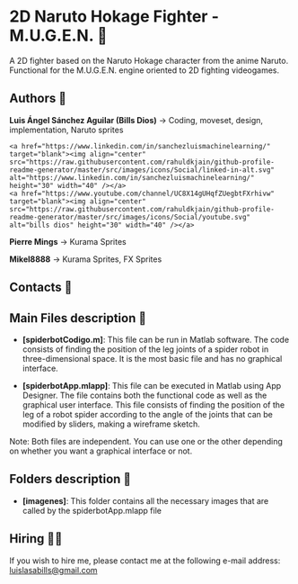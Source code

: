 # 2D Naruto Hokage Fighter - M.U.G.E.N. 🥋
A 2D fighter based on the Naruto Hokage character from the anime Naruto. Functional for the M.U.G.E.N. engine oriented to 2D fighting videogames.

## Authors 👤
**Luis Ángel Sánchez Aguilar (Bills Dios)** -> Coding, moveset, design, implementation, Naruto sprites

    <a href="https://www.linkedin.com/in/sanchezluismachinelearning/" target="blank"><img align="center" src="https://raw.githubusercontent.com/rahuldkjain/github-profile-readme-generator/master/src/images/icons/Social/linked-in-alt.svg" alt="https://www.linkedin.com/in/sanchezluismachinelearning/" height="30" width="40" /></a>
    <a href="https://www.youtube.com/channel/UC8X14gUHqfZUegbtFXrhivw" target="blank"><img align="center" src="https://raw.githubusercontent.com/rahuldkjain/github-profile-readme-generator/master/src/images/icons/Social/youtube.svg" alt="bills dios" height="30" width="40" /></a>
</p>  
  
  
**Pierre Mings** -> Kurama Sprites

**Mikel8888** -> Kurama Sprites, FX Sprites

## Contacts 👤


## Main Files description 📘

* **[spiderbotCodigo.m]**: This file can be run in Matlab software. The code consists of finding the position of the leg joints of a spider robot in three-dimensional space. It is the most basic file and has no graphical interface.  

* **[spiderbotApp.mlapp]**: This file can be executed in Matlab using App Designer. The file contains both the functional code as well as the graphical user interface. This file consists of finding the position of the leg of a robot spider according to the angle of the joints that can be modified by sliders, making a wireframe sketch.

Note: Both files are independent. You can use one or the other depending on whether you want a graphical interface or not.


## Folders description 📁

* **[imagenes]**: This folder contains all the necessary images that are called by the spiderbotApp.mlapp file

## Hiring 🤝🏿

If you wish to hire me, please contact me at the following e-mail address: luislasabills@gmail.com
